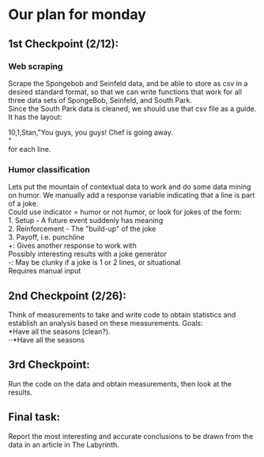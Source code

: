 # Our plan for monday

## 1st Checkpoint (2/12):
### Web scraping
Scrape the Spongebob and Seinfeld data, and be able to store as csv in a desired standard format, so that we can write functions that work for all three data sets of SpongeBob, Seinfeld, and South Park.  
Since the South Park data is cleaned, we should use that csv file as a guide.  
It has the layout:  
  
10,1,Stan,"You guys, you guys! Chef is going away.  
"  
for each line.

### Humor classification
Lets put the mountain of contextual data to work and do some data mining on humor.
We manually add a response variable indicating that a line is part of a joke.  
  Could use indicator = humor or not humor, or look for jokes of the form:  
    1. Setup - A future event suddenly has meaning  
    2. Reinforcement - The "build-up" of the joke  
    3. Payoff, i.e. punchline  
  +: Gives another response to work with  
    Possibly interesting results with a joke generator  
  -: May be clunky if a joke is 1 or 2 lines, or situational  
    Requires manual input  

## 2nd Checkpoint (2/26):
Think of measurements to take and write code to obtain statistics and establish an analysis based on these measurements.
Goals:  
  *Have all the seasons (clean?).  
⋅⋅*Have all the seasons

## 3rd Checkpoint:
Run the code on the data and obtain measurements, then look at the results.

## Final task:
Report the most interesting and accurate conclusions to be drawn from the data in an article in The Labyrinth. 

